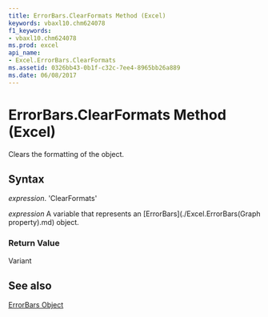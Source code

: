 ```yaml
---
title: ErrorBars.ClearFormats Method (Excel)
keywords: vbaxl10.chm624078
f1_keywords:
- vbaxl10.chm624078
ms.prod: excel
api_name:
- Excel.ErrorBars.ClearFormats
ms.assetid: 0326bb43-0b1f-c32c-7ee4-8965bb26a889
ms.date: 06/08/2017
---
```



# ErrorBars.ClearFormats Method (Excel)

Clears the formatting of the object.


## Syntax

 _expression_. 'ClearFormats'

 _expression_ A variable that represents an [ErrorBars](./Excel.ErrorBars(Graph property).md) object.


### Return Value

Variant


## See also


[ErrorBars Object](Excel.ErrorBars(objec).md)

